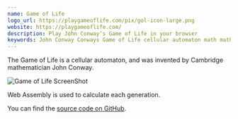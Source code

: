 ```yaml
---
name: Game of Life
logo_url: https://playgameoflife.com/pix/gol-icon-large.png
website: https://playgameoflife.com/
description: Play John Conway’s Game of Life in your browser
keywords: John Conway Conways Game of Life cellular automaton math mathematica
---
```


The Game of Life is a cellular automaton, and was invented by Cambridge mathematician John Conway.

![Game of Life ScreenShot](https://playgameoflife.com/pix/screen.png)

Web Assembly is used to calculate each generation.

You can find the [source code on GitHub](https://github.com/edwinm/game-of-life).
